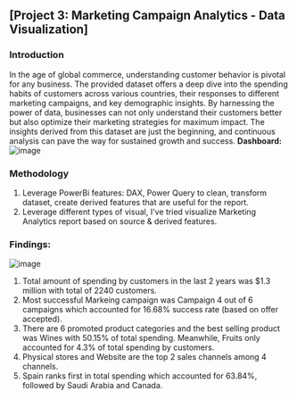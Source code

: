 ## [Project 3: Marketing Campaign Analytics - Data Visualization]
### Introduction
In the age of global commerce, understanding customer behavior is pivotal for any business. The provided dataset offers a deep dive into the spending habits of customers across various countries, their responses to different marketing campaigns, and key demographic insights. By harnessing the power of data, businesses can not only understand their customers better but also optimize their marketing strategies for maximum impact. The insights derived from this dataset are just the beginning, and continuous analysis can pave the way for sustained growth and success.
**Dashboard:**
![image](https://github.com/1Gucci/marketing_campaign_data_visualization/assets/58675665/5c55da0f-f748-4b83-b8c2-923b63ab91f5)


### Methodology
1. Leverage PowerBi features: DAX, Power Query to clean, transform dataset, create derived features that are useful for the report.
2. Leverage different types of visual, I've tried visualize Marketing Analytics report based on source & derived features.

### Findings:
![image](https://github.com/1Gucci/marketing_campaign_data_visualization/assets/58675665/67eb20cd-30e7-42a0-9169-3b959d131eeb)

1. Total amount of spending by customers in the last 2 years was $1.3 million with total of 2240 customers.
2. Most successful Markeing campaign was Campaign 4 out of 6 campaigns which accounted for 16.68% success rate (based on offer accepted).
3. There are 6 promoted product categories and the best selling product was Wines with 50.15% of total spending. Meanwhile, Fruits only accounted for 4.3% of total spending by customers.
4. Physical stores and Website are the top 2 sales channels among 4 channels.
5. Spain ranks first in total spending which accounted for 63.84%, followed by Saudi Arabia and Canada.
